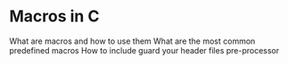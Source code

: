# Macros in C 
What are macros and how to use them
What are the most common predefined macros
How to include guard your header files
pre-processor

